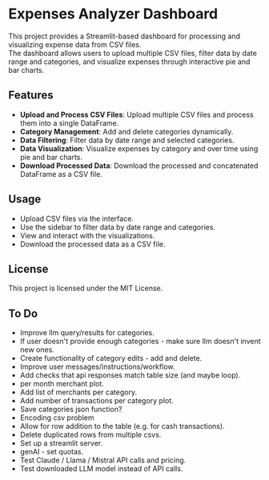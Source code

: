 # Expenses Analyzer Dashboard

This project provides a Streamlit-based dashboard for processing and visualizing expense data from CSV files.   
The dashboard allows users to upload multiple CSV files, filter data by date range and categories, 
and visualize expenses through interactive pie and bar charts.

## Features

- **Upload and Process CSV Files**: Upload multiple CSV files and process them into a single DataFrame.
- **Category Management**: Add and delete categories dynamically.
- **Data Filtering**: Filter data by date range and selected categories.
- **Data Visualization**: Visualize expenses by category and over time using pie and bar charts.
- **Download Processed Data**: Download the processed and concatenated DataFrame as a CSV file.

## Usage
- Upload CSV files via the interface.
- Use the sidebar to filter data by date range and categories.
- View and interact with the visualizations.
- Download the processed data as a CSV file.


## License

This project is licensed under the MIT License. 

## To Do
- Improve llm query/results for categories.
- If user doesn't provide enough categories - make sure llm doesn't invent new ones.
- Create functionality of category edits - add and delete.
- Improve user messages/instructions/workflow.
- Add checks that api responses match table size (and maybe loop).
- per month merchant plot.
- Add list of merchants per category.
- Add number of transactions per category plot.
- Save categories json function?
- Encoding csv problem
- Allow for row addition to the table (e.g. for cash transactions).
- Delete duplicated rows from multiple csvs.
- Set up a streamlit server.
- genAI - set quotas.
- Test Claude / Llama / Mistral API calls and pricing.
- Test downloaded LLM model instead of API calls.